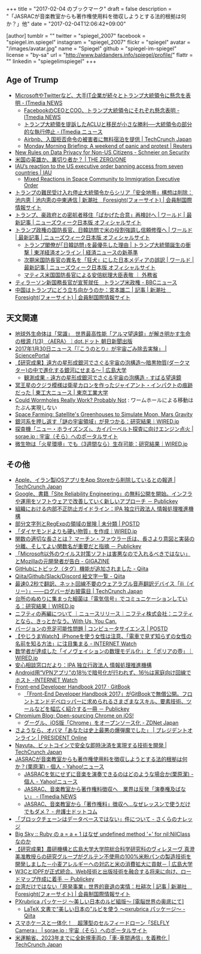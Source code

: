 +++
title = "2017-02-04 のブックマーク"
draft = false
description = "「JASRACが音楽教室からも著作権使用料を徴収しようとする法的根拠は何か？」他"
date = "2017-02-04T12:06:42+09:00"

[author]
  tumblr = ""
  twitter = "spiegel_2007"
  facebook = "spiegel.im.spiegel"
  instagram = "spiegel_2007"
  flickr = "spiegel"
  avatar = "/images/avatar.jpg"
  name = "Spiegel"
  github = "spiegel-im-spiegel"
  license = "by-sa"
  url = "http://www.baldanders.info/spiegel/profile/"
  flattr = ""
  linkedin = "spiegelimspiegel"
+++

## Age of Trump

- [MicrosoftやTwitterなど、大手IT企業が続々とトランプ大統領令に懸念を表明 - ITmedia NEWS](http://www.itmedia.co.jp/news/articles/1701/29/news020.html)
    - [FacebookのCEOとCOO、トランプ大統領令にそれぞれ懸念表明 - ITmedia NEWS](http://www.itmedia.co.jp/news/articles/1701/29/news016.html)
    - [トランプ大統領を提訴したACLUと移民が小さな勝利──大統領令の部分的な執行停止 - ITmedia ニュース](http://www.itmedia.co.jp/news/articles/1701/30/news067.html)
    - [Airbnb、入国拒否命令の被害者に無料宿泊を提供 | TechCrunch Japan](http://jp.techcrunch.com/2017/01/30/20170129airbnb-free-housing-immigration-ban/)
    - [Monday Morning Briefing: A weekend of panic and protest | Reuters](http://www.reuters.com/article/us-newsnow-immigration-idUSKBN15E1BP)
- [New Rules on Data Privacy for Non-US Citizens - Schneier on Security](https://www.schneier.com/blog/archives/2017/01/new_rules_on_da.html)
- [米国の英雄か、裏切り者か？ | THE ZERO/ONE](https://the01.jp/p0004219/)
- [IAU’s reaction to the US executive order banning access from seven countries | IAU](http://www.iau.org/news/announcements/detail/ann17006/)
    - [Mixed Reactions in Space Community to Immigration Executive Order](http://www.space.com/35575-trump-immigration-order-space-community-reaction.html)
- [トランプの難民受け入れ停止大統領令からシリア「安全地帯」構想は削除：池内恵 | 池内恵の中東通信 | 新潮社　Foresight(フォーサイト) | 会員制国際情報サイト](http://www.fsight.jp/articles/-/41957)
- [トランプ、豪政府との密航者移住「ばかげた合意」再検討へ | ワールド | 最新記事 | ニューズウィーク日本版 オフィシャルサイト](http://www.newsweekjapan.jp/stories/world/2017/02/post-6872.php)
- [トランプ政権の国防長官、日韓訪問で米の役割強調し信頼修復へ | ワールド | 最新記事 | ニューズウィーク日本版 オフィシャルサイト](http://www.newsweekjapan.jp/stories/world/2017/02/post-6861.php)
    - [トランプ閣僚が｢日韓訪問｣を最優先した理由 | トランプ大統領誕生の衝撃 | 東洋経済オンライン | 経済ニュースの新基準](http://toyokeizai.net/articles/-/156726)
    - [次期米国防長官の異名を「狂犬」にした日本メディアの誤訳 | ワールド | 最新記事 | ニューズウィーク日本版 オフィシャルサイト](http://www.newsweekjapan.jp/stories/world/2016/12/post-6579.php)
    - [マティス米国国防長官による安倍総理大臣表敬 ｜ 外務省](http://www.mofa.go.jp/mofaj/na/st/page3_001984.html)
- [ティラーソン新国務長官が宣誓就任　トランプ米政権 - BBCニュース](http://www.bbc.com/japanese/38836772)
- [中国はトランプにどう立ち向かうのか：宮本雄二 | 記事 | 新潮社　Foresight(フォーサイト) | 会員制国際情報サイト](http://www.fsight.jp/articles/-/41969)

## 天文関連

- [地球外生命体は「常識」　世界最高性能「アルマ望遠鏡」が解き明かす生命の根源 (1/3) 〈AERA〉｜dot.ドット 朝日新聞出版](https://dot.asahi.com/aera/2017012600195.html)
- [2017年1月30日ニュース「『こうのとり』が宇宙ごみ除去実験」 | SciencePortal](http://scienceportal.jst.go.jp/news/newsflash_review/newsflash/2017/01/20170130_02.html)
- [【研究成果】遠方の星形成銀河でさぐる宇宙の泡構造～暗黒物質(ダークマター)の中で進化する銀河にせまる～ | 広島大学](https://www.hiroshima-u.ac.jp/news/37496)
    - [観測成果 - 遠方の星形成銀河でさぐる宇宙の泡構造 - すばる望遠鏡](http://subarutelescope.org/Pressrelease/2017/01/30/j_index.html)
- [冥王星のクジラ模様は衛星カロンを作ったジャイアント・インパクトの痕跡だった | 東工大ニュース | 東京工業大学](http://www.titech.ac.jp/news/2017/037319.html)
- [Could Wormholes Really Work? Probably Not](http://www.space.com/35522-stop-talking-about-wormholes.html) : ワームホールによる移動はたぶん実現しない
- [Space Farming: Satellite's Greenhouses to Simulate Moon, Mars Gravity](http://www.space.com/35533-space-greenhouses-moon-mars-greenhouse.html)
- [銀河系を押し返す「謎の宇宙領域」が見つかる：研究結果｜WIRED.jp](http://wired.jp/2017/02/01/dipole-repeller-milky-way/)
- [探査機「ニュー・ホライズンズ」、カイパーベルト探査に向けエンジン点火 | sorae.jp : 宇宙（そら）へのポータルサイト](http://sorae.jp/030201/2017_02_02_new.html)
- [微生物は「火星環境」でも（3週間なら）生存可能：研究結果｜WIRED.jp](http://wired.jp/2017/02/01/microbes-survive-on-mars-study/)

## その他

- [Apple、イラン製iOSアプリをApp Storeから削除しているとの報道 | TechCrunch Japan](http://jp.techcrunch.com/2017/01/30/20170129apple-has-allegedly-begun-removing-iranian-ios-apps-from-the-app-store/)
- [Google、書籍「Site Reliability Engineering」の無料公開を開始。インフラや運用をソフトウェアで改善していく新しいアプローチ － Publickey](http://www.publickey1.jp/blog/17/googlesite_reliability_engineering.html)
- [組織における内部不正防止ガイドライン：IPA 独立行政法人 情報処理推進機構](http://www.ipa.go.jp/security/fy24/reports/insider/index.html)
- [部分文字列とRegExpの領域の冒険 | 未分類 | POSTD](http://postd.cc/making-less-dart-faster/)
- [「ダイヤモンドよりも硬い物質」を作成｜WIRED.jp](http://wired.jp/2013/01/30/nanotwinned-cubic-boron-nitride/)
- [関数の適切な長さとは？ マーチン・ファウラー氏は、長さより意図と実装の分離、そしてよい関数名が重要だと指摘 － Publickey](http://www.publickey1.jp/blog/17/post_262.html)
- [「Microsoft以外のウイルス対策ソフトは害悪なので入れるべきではない」とMozillaの元開発者が告白 - GIGAZINE](http://gigazine.net/news/20170131-stop-using-antivirus/)
- [GitHubにトピック（タグ）機能が追加されました - Qiita](http://qiita.com/howdy39/items/fe8b51ec042098587cf1)
- [Qiita/Github/Slack/Discord 絵文字一覧 - Qiita](http://qiita.com/koukun/items/ae673f2bae8f1525b6af)
- [最速0.2秒で翻訳、ネット回線不要のウェアラブル音声翻訳デバイス「ili（イリー）」——ログバーがお披露目 | TechCrunch Japan](http://jp.techcrunch.com/2017/01/31/ili-transtration/)
- [台所のぬめりに集まった細菌は「電気信号」でコミュニケーションしている：研究結果｜WIRED.jp](http://wired.jp/2017/01/30/bacteria-can-use-electricity/)
- [ニフティの再編について ｜ニュースリリース｜ニフティ株式会社：ニフティとなら、きっとかなう。With Us, You Can.](http://www.nifty.co.jp/cs/newsrelease/detail/170131004607/1.htm)
- [バージョンの充足可能性問題 | コンピュータサイエンス | POSTD](http://postd.cc/version-sat/)
- [【やじうまWatch】iPhoneを使う女性は注意、「電車で見ず知らずの女性の名前を知る方法」に注目集まる - INTERNET Watch](http://internet.watch.impress.co.jp/docs/yajiuma/1041400.html)
- [数学者が達成した「イノヴェイションの数理モデル化」と「ポリアの壺」｜WIRED.jp](http://wired.jp/2017/01/29/polyas-urn-problem/)
- [安心相談窓口だより：IPA 独立行政法人 情報処理推進機構](http://www.ipa.go.jp/security/anshin/mgdayori20170131.html)
- [Android用“VPNアプリ”の18％で暗号化が行われず、16％は家庭向け回線でホスト -INTERNET Watch](http://internet.watch.impress.co.jp/docs/news/1041530.html)
- [Front-end Developer Handbook 2017 · GitBook](https://www.gitbook.com/book/frontendmasters/front-end-handbook-2017/details)
    - [「Front-End Developer Handbook 2017」がGitBookで無償公開。フロントエンドデベロッパーに求められるさまざまなスキル、要素技術、ツールなどを幅広く紹介する一冊 － Publickey](http://www.publickey1.jp/blog/17/front-end_developer_handbook_2017gitbook.html)
- [Chromium Blog: Open-sourcing Chrome on iOS!](https://japan.zdnet.com/article/35095862/)
    - [グーグル、iOS版「Chrome」をオープンソース化 - ZDNet Japan](https://japan.zdnet.com/article/35095862/)
- [さようなら、オバマ「あなたは史上最悪の爆弾魔でした」 | プレジデントオンライン | PRESIDENT Online](http://president.jp/articles/-/21210)
- [Nayuta、ビットコインで安全な即時決済を実現する技術を開発 | TechCrunch Japan](http://jp.techcrunch.com/2017/02/02/nayuta-implements-safe-realtime-payment-with-bitcoin/)
- [JASRACが音楽教室からも著作権使用料を徴収しようとする法的根拠は何か？(栗原潔) - 個人 - Yahoo!ニュース](http://bylines.news.yahoo.co.jp/kuriharakiyoshi/20170202-00067263/)
    - [JASRACを気にせずに音楽を演奏できるのはどのような場合か(栗原潔) - 個人 - Yahoo!ニュース](http://bylines.news.yahoo.co.jp/kuriharakiyoshi/20170203-00067314/)
    - [JASRAC、音楽教室から著作権料徴収へ　業界は反発「演奏権及ばない」 - ITmedia NEWS](http://www.itmedia.co.jp/news/articles/1702/02/news065.html)
    - [JASRAC、音楽教室から「著作権料」徴収へ…なぜレッスンで使うだけでもダメ？ - 弁護士ドットコム](https://www.bengo4.com/houmu/17/n_5653/)
- [「ブロックチェーンはデータベースではない」件について - さくらのナレッジ](http://knowledge.sakura.ad.jp/knowledge/7634/)
- [Big Sky :: Ruby の a = a + 1 はなぜ undefined method '+' for nil:NilClass なのか](http://mattn.kaoriya.net/software/lang/ruby/20170201192344.htm)
- [【研究成果】農研機構と広島大学大学院総合科学研究科のヴィレヌーヴ 真澄美准教授らの研究グループがグルテン不使用の100%米粉パンの製造技術を開発しました－小麦アレルギーへの対応と米の消費拡大に貢献－ | 広島大学](https://www.hiroshima-u.ac.jp/news/37469)
- [W3CとIDPFが正式統合。Web技術と出版技術を融合する将来に向け、ロードマップ作成に着手 － Publickey](http://www.publickey1.jp/blog/17/w3cidpfweb.html)
- [台湾だけではない「原発事業」世界的衰退の実情：杜耕次 | 記事 | 新潮社　Foresight(フォーサイト) | 会員制国際情報サイト](http://www.fsight.jp/articles/-/41965)
- [PXrubrica パッケージ ～美しい日本のルビ組版～ [電脳世界の奥底にて]](http://zrbabbler.sp.land.to/pxrubrica.html)
    - [LaTeX 文書で“美しい日本の”ルビを使う ～pxrubrica パッケージ～ - Qiita](http://qiita.com/zr_tex8r/items/42466cbcbeb670a3a2dc)
- [スマホケースと一体化！　超薄型のセルフィードローン「SELFLY Camera」 | sorae.jp : 宇宙（そら）へのポータルサイト](http://sorae.jp/030201/2017_02_03_drone.html)
- [米運輸省、2023年までに全新規車両の「車-車間通信」を義務化 | TechCrunch Japan](http://jp.techcrunch.com/2017/02/03/20170202all-new-cars-could-have-v2v-tech-by-2023/)
